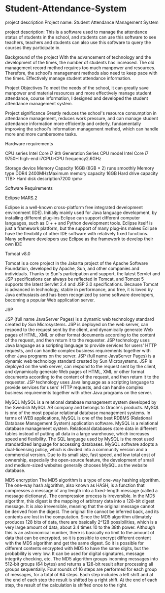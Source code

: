 # Student-Attendance-System

project description
Project name: Student Attendance Management System

project description: This is a software used to manage the attendance status of students in the school, and students can use this software to see teachers, teachers and students can also use this software to query the courses they participate in.

Background of the project
With the advancement of technology and the development of the times, the number of students has increased. The old management record method requires too much manpower and resources. Therefore, the school's management methods also need to keep pace with the times. Effectively manage student attendance information.

Project Objectives
To meet the needs of the school, it can greatly save manpower and material resources and more effectively manage student attendance, course information, I designed and developed the student attendance management system.

Project significance
Greatly reduces the school's resource consumption in attendance management, reduces work pressure, and can manage student attendance information more efficiently and orderly, fundamentally improving the school's information management method, which can handle more and more cumbersome tasks.


Hardware requirements

CPU series Intel Core i7 9th Generation Series 
CPU model Intel Core i7 9750H high-end
i7CPU>CPU frequency2.6GHz

Storage device
Memory Capacity 16GB (8GB × 2) runs smoothly
Memory type DDR4 2400MHzMaximum memory capacity 16GB
Hard drive capacity 1TB> 
Hard disk description7200 rpm>


Software Requirements


Eclipse MARS.2

Eclipse is a well-known cross-platform free integrated development environment (IDE). Initially mainly used for Java language development, by installing different plug-ins Eclipse can support different computer languages, such as C + + and Python development tools. Eclipse itself is just a framework platform, but the support of many plug-ins makes Eclipse have the flexibility of other IDE software with relatively fixed functions. Many software developers use Eclipse as the framework to develop their own IDE


Tomcat v8.0

Tomcat is a core project in the Jakarta project of the Apache Software Foundation, developed by Apache, Sun, and other companies and individuals. Thanks to Sun's participation and support, the latest Servlet and JSP specifications can always be reflected in Tomcat, and Tomcat 5 supports the latest Servlet 2.4 and JSP 2.0 specifications. Because Tomcat is advanced in technology, stable in performance, and free, it is loved by Java enthusiasts and has been recognized by some software developers, becoming a popular Web application server.


JSP

JSP (full name JavaServer Pages) is a dynamic web technology standard created by Sun Microsystems. JSP is deployed on the web server, can respond to the request sent by the client, and dynamically generate Web pages of HTML, XML or other format documents according to the content of the request, and then return it to the requester. JSP technology uses Java language as a scripting language to provide services for users' HTTP requests, and can handle complex business requirements together with other Java programs on the server. JSP (full name JavaServer Pages) is a dynamic web technology standard created by Sun Microsystems. JSP is deployed on the web server, can respond to the request sent by the client, and dynamically generate Web pages of HTML, XML or other format documents according to the content of the request, and then return it to the requester. JSP technology uses Java language as a scripting language to provide services for users' HTTP requests, and can handle complex business requirements together with other Java programs on the server.


MySQL
MySQL is a relational database management system developed by the Swedish MySQL AB company and belongs to Oracle's products. MySQL is one of the most popular relational database management systems. In terms of WEB applications, MySQL is one of the best RDBMS (Relational Database Management System) application software.
MySQL is a relational database management system. Relational databases store data in different tables instead of putting all data in a large warehouse, which increases speed and flexibility.
The SQL language used by MySQL is the most used standardized language for accessing databases. MySQL software adopts a dual-licensing policy, which is divided into a community version and a commercial version. Due to its small size, fast speed, and low total cost of ownership, especially the open-source feature, the development of small and medium-sized websites generally chooses MySQL as the website database.

MD5 encryption
The MD5 algorithm is a type of one-way hashing algorithm. The one-way hash algorithm, also known as HASH, is a function that compresses a message of any length into a fixed-length message (called a message dictionary).
The compression process is irreversible. In the MD5 algorithm, this digest is the mapping of arbitrary data into a 128-bit digest message. It is also irreversible, meaning that the original message cannot be derived from the digest.
The original file cannot be inferred back, and its contents are lost in the computation.
Since the MD5 algorithm ultimately produces 128 bits of data, there are basically 2^128 possibilities, which is a very large amount of data, about 3.4 times 10 to the 38th power.
Although this is an astronomical number, there is basically no limit to the amount of data that can be encrypted, so it is possible to encrypt different content with the MD5 algorithm and get the same digest.
So it is possible for different contents encrypted with MD5 to have the same digits, but the probability is very low. It can be used for digital signatures, message integrity checking, etc.
The MD5 algorithm groups incoming messages into 512-bit groups (64 bytes) and returns a 128-bit result after processing all groups sequentially.
Four rounds of 16 steps are performed for each group of messages, for a total of 64 steps. Each step includes a left shift and at the end of each step the result is shifted by a right shift.
At the end of each step, the result of the calculation is shifted once to the right.

